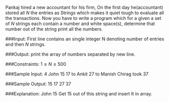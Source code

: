 Pankaj hired a new accountant for his firm,
On the first day he(accountant) stored all $N$ the entries as Strings which makes it quiet tough to evaluate all the transactions.
Now you have to write a program which for a given a set of $N$ strings each contain a number and white space(s), determine that number out of the string print all the numbers.

###Input:
First line contains an single integer N denoting number of entries and then $N$ strings.

###Output:
print the array of numbers separated by new line.

###Constraints: 
$1 \leq N \leq 500$

###Sample Input: 
4
John 15
17 to Ankit
27 to Manish
Chirag took 37 

###Sample Output: 
15
17
27
37

###Explanation: 
John 15 
Get 15 out of this string and insert It in array.